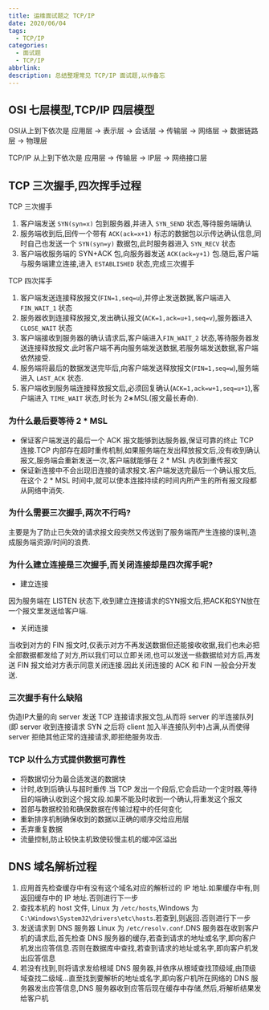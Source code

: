 ```yaml
---
title: 运维面试题之 TCP/IP
date: 2020/06/04
tags:
  - TCP/IP
categories:
  - 面试题
  - TCP/IP
abbrlink: 
description: 总结整理常见 TCP/IP 面试题,以作备忘
---
```


## OSI 七层模型,TCP/IP 四层模型

OSI从上到下依次是 应用层 -> 表示层 -> 会话层 -> 传输层 -> 网络层 -> 数据链路层 -> 物理层

TCP/IP 从上到下依次是 应用层 -> 传输层 -> IP层 -> 网络接口层

## TCP 三次握手,四次挥手过程

TCP 三次握手

1. 客户端发送 `SYN(syn=x)` 包到服务器,并进入 `SYN_SEND` 状态,等待服务端确认
2. 服务端收到后,回传一个带有 `ACK(ack=x+1)` 标志的数据包以示传达确认信息,同时自己也发送一个 `SYN(syn=y)` 数据包,此时服务器进入 `SYN_RECV` 状态
3. 客户端收服务端的 SYN+ACK 包,向服务器发送 `ACK(ack=y+1)` 包.随后,客户端与服务端建立连接,进入 `ESTABLISHED` 状态,完成三次握手

TCP 四次挥手

1. 客户端发送连接释放报文(`FIN=1,seq=u`),并停止发送数据,客户端进入 `FIN_WAIT_1` 状态
2. 服务器收到连接释放报文,发出确认报文(`ACK=1,ack=u+1,seq=v`),服务器进入 `CLOSE_WAIT` 状态
3. 客户端接收到服务器的确认请求后,客户端进入`FIN_WAIT_2` 状态,等待服务器发送连接释放报文.此时客户端不再向服务端发送数据,若服务端发送数据,客户端依然接受.
4. 服务端将最后的数据发送完毕后,向客户端发送释放报文(`FIN=1,seq=w`),服务端进入 `LAST_ACK` 状态.
5. 客户端收到服务端连接释放报文后,必须回复确认(`ACK=1,ack=w+1,seq=u+1`),客户端进入 `TIME_WAIT` 状态,时长为 2∗MSL(报文最长寿命).

### 为什么最后要等待 2 * MSL

- 保证客户端发送的最后一个 ACK 报文能够到达服务器,保证可靠的终止 TCP 连接.TCP 内部存在超时重传机制,如果服务端在发出释放报文后,没有收到确认报文,服务端会重新发送一次,客户端就能够在 2 * MSL 内收到重传报文
- 保证新连接中不会出现旧连接的请求报文.客户端发送完最后一个确认报文后,在这个 2 * MSL 时间中,就可以使本连接持续的时间内所产生的所有报文段都从网络中消失.

### 为什么需要三次握手,两次不行吗?

主要是为了防止已失效的请求报文段突然又传送到了服务端而产生连接的误判,造成服务端资源/时间的浪费.

### 为什么建立连接是三次握手,而关闭连接却是四次挥手呢?

- 建立连接

因为服务端在 LISTEN 状态下,收到建立连接请求的SYN报文后,把ACK和SYN放在一个报文里发送给客户端.

- 关闭连接

当收到对方的 FIN 报文时,仅表示对方不再发送数据但还能接收收据,我们也未必把全部数据都发给了对方,所以我们可以立即关闭,也可以发送一些数据给对方后,再发送 FIN 报文给对方表示同意关闭连接.因此关闭连接的 ACK 和 FIN 一般会分开发送.

### 三次握手有什么缺陷

伪造IP大量的向 server 发送 TCP 连接请求报文包,从而将 server 的半连接队列(即 server 收到连接请求 SYN 之后将 client 加入半连接队列中)占满,从而使得 server 拒绝其他正常的连接请求,即拒绝服务攻击.

### TCP 以什么方式提供数据可靠性

- 将数据切分为最合适发送的数据块
- 计时,收到后确认与超时重传.当 TCP 发出一个段后,它会启动一个定时器,等待目的端确认收到这个报文段.如果不能及时收到一个确认,将重发这个报文
- 首部与数据校验和确保数据在传输过程中的任何变化
- 重新排序机制确保收到的数据以正确的顺序交给应用层
- 丢弃重复数据
- 流量控制,防止较快主机致使较慢主机的缓冲区溢出

## DNS 域名解析过程

1. 应用首先检查缓存中有没有这个域名对应的解析过的 IP 地址.如果缓存中有,则返回缓存中的 IP 地址.否则进行下一步
2. 查找本机的 host 文件, Linux 为 `/etc/hosts`,Windows 为 `C:\Windows\System32\drivers\etc\hosts`.若查到,则返回.否则进行下一步
3. 发送请求到 DNS 服务器 Linux 为 `/etc/resolv.conf`.DNS 服务器在收到客户机的请求后,首先检查 DNS 服务器的缓存,若查到请求的地址或名字,即向客户机发出应答信息.否则在数据库中查找,若查到请求的地址或名字,即向客户机发出应答信息
4. 若没有找到,则将请求发给根域 DNS 服务器,并依序从根域查找顶级域,由顶级域查找二级域...直至找到要解析的地址或名字,即向客户机所在网络的 DNS 服务器发出应答信息,DNS 服务器收到应答后现在缓存中存储,然后,将解析结果发给客户机
